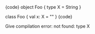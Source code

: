 {code}
object Foo {
  type X = String
}

class Foo {
  val x: X = ""
}
{code}

Give compilation error:
not found: type X
